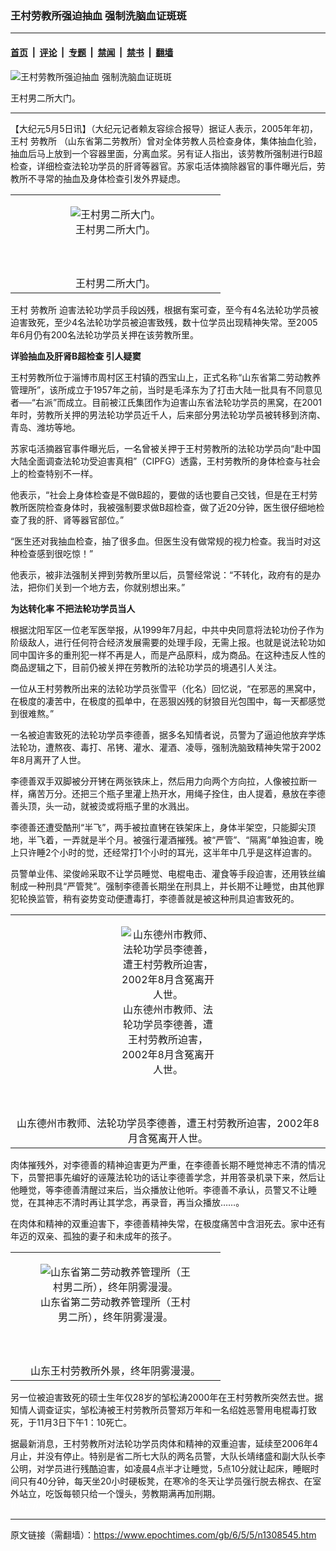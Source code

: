 ### 王村劳教所强迫抽血 强制洗脑血证斑斑

---

#### [首页](../../../..?n1308545) &nbsp;|&nbsp; [评论](../../../../../epoch-comment?n1308545) &nbsp;|&nbsp; [专题](../../../../../epoch-special?n1308545) &nbsp;|&nbsp; [禁闻](../../../../../epoch-news?n1308545) &nbsp;|&nbsp; [禁书](../../../../../books?n1308545) &nbsp;|&nbsp; [翻墙](https://github.com/gfw-breaker/nogfw/blob/master/README.md?n1308545)


<div><img alt="王村劳教所强迫抽血 强制洗脑血证斑斑" class="attachment-djy_600_400 size-djy_600_400 wp-post-image" src="https://i.epochtimes.com/assets/uploads/2006/05/605042016071685.jpg"/>
<div class="caption">
 <p>
  王村男二所大门。
 </p>
</div></div><hr/><div class="post_content" id="artbody" itemprop="articleBody">
 <!-- article content begin -->
 <p>
  【大纪元5月5日讯】（大纪元记者赖友容综合报导）据证人表示，2005年年初，王村
  <ok href="https://www.epochtimes.com/gb/tag/%E5%8A%B3%E6%95%99%E6%89%80.html">
   劳教所
  </ok>
  （山东省第二劳教所）曾对全体劳教人员检查身体，集体抽血化验，抽血后马上放到一个容器里面，分离血浆。另有证人指出，该劳教所强制进行B超检查，详细检查法轮功学员的肝肾等器官。苏家屯活体摘除器官的事件曝光后，劳教所不寻常的抽血及身体检查引发外界疑虑。
 </p>
 <p>
  <center>
  </center>
 </p>
 <table border="0" cellpadding="3" cellspacing="3">
  <tr>
   <td align="center">
    <figure aria-describedby="caption-attachment-7083009" class="wp-caption aligncenter" id="attachment_7083009" style="width: 240px">
     <ok href=" https://i.epochtimes.com/assets/uploads/2006/05/605042019071685.jpg" rel="noreferrer noopener" target="_blank">
      <img alt="王村男二所大门。" class="size-large wp-image-7083009" src="https://i.epochtimes.com/assets/uploads/2006/05/605042019071685.jpg" title="王村男二所大门。"/>
     </ok>
     <br/><figcaption class="wp-caption-text" id="caption-attachment-7083009">
      王村男二所大门。
     </figcaption><br/>
    </figure><br/>
   </td>
  </tr>
  <tr>
   <td align="center">
    <span class="bn12">
     王村男二所大门。
    </span>
   </td>
  </tr>
 </table>
 <p>
 </p>
 <p>
  王村
  <ok href="https://www.epochtimes.com/gb/tag/%E5%8A%B3%E6%95%99%E6%89%80.html">
   劳教所
  </ok>
  迫害法轮功学员手段凶残，根据有案可查，至今有4名法轮功学员被迫害致死，至少4名法轮功学员被迫害致残，数十位学员出现精神失常。至2005年6月仍有200名法轮功学员关押在该劳教所里。
 </p>
 <p>
  <b>
   详验抽血及肝肾B超检查 引人疑窦
  </b>
 </p>
 <p>
  王村劳教所位于淄博市周村区王村镇的西宝山上，正式名称“山东省第二劳动教养管理所”，该所成立于1957年之前，当时是毛泽东为了打击大陆一批具有不同意见者──“右派”而成立。目前被江氏集团作为迫害山东省法轮功学员的黑窝，在2001年时，劳教所关押的男法轮功学员近千人，后来部分男法轮功学员被转移到济南、青岛、潍坊等地。
 </p>
 <p>
  苏家屯活摘器官事件曝光后，一名曾被关押于王村劳教所的法轮功学员向“赴中国大陆全面调查法轮功受迫害真相”（CIPFG）透露，王村劳教所的身体检查与社会上的检查特别不一样。
 </p>
 <p>
  他表示，“社会上身体检查是不做B超的，要做的话也要自己交钱，但是在王村劳教所医院检查身体时，我被强制要求做B超检查，做了近20分钟，医生很仔细地检查了我的肝、肾等器官部位。”
 </p>
 <p>
  “医生还对我抽血检查，抽了很多血。但医生没有做常规的视力检查。我当时对这种检查感到很吃惊！”
 </p>
 <p>
  他表示，被非法强制关押到劳教所里以后，员警经常说：“不转化，政府有的是办法，把你们关到一个地方去，你就别想出来。”
 </p>
 <p>
  <b>
   为达转化率 不把法轮功学员当人
  </b>
 </p>
 <p>
  根据沈阳军区一位老军医举报，从1999年7月起，中共中央同意将法轮功份子作为阶级敌人，进行任何符合经济发展需要的处理手段，无需上报。也就是说法轮功如同中国许多的重刑犯一样不再是人，而是产品原料，成为商品。在这种违反人性的商品逻辑之下，目前仍被关押在劳教所的法轮功学员的境遇引人关注。
 </p>
 <p>
  一位从王村劳教所出来的法轮功学员张雪平（化名）回忆说，“在邪恶的黑窝中，在极度的凄苦中，在极度的孤单中，在恶狠凶残的豺狼目光包围中，每一天都感觉到很难熬。”
 </p>
 <p>
  一名被迫害致死的法轮功学员李德善，据多名知情者说，员警为了逼迫他放弃学炼法轮功，遭熬夜、毒打、吊铐、灌水、灌酒、凌辱，强制洗脑致精神失常于2002年8月离开了人世。
 </p>
 <p>
  李德善双手双脚被分开铐在两张铁床上，然后用力向两个方向拉，人像被拉断一样，痛苦万分。还把三个瓶子里灌上热开水，用绳子拴住，由人提着，悬放在李德善头顶，头一动，就被烫或将瓶子里的水溅出。
 </p>
 <p>
  李德善还遭受酷刑“半飞”，两手被拉直铐在铁架床上，身体半架空，只能脚尖顶地，半飞着，一弄就是半个月。被强行灌酒摧残。被“严管”、“隔离”单独迫害，晚上只许睡2个小时的觉，还经常打1个小时的耳光，这半年中几乎是这样迫害的。
 </p>
 <p>
  员警单业伟、梁俊岭采取不让学员睡觉、电棍电击、灌食等手段迫害，还用铁丝编制成一种刑具“严管凳”。强制李德善长期坐在刑具上，并长期不让睡觉，由其他罪犯轮换监管，稍有姿势变动便遭毒打，李德善就是被这种刑具迫害致死的。
 </p>
 <p>
  <center>
  </center>
 </p>
 <table border="0" cellpadding="3" cellspacing="3">
  <tr>
   <td align="center">
    <figure aria-describedby="caption-attachment-7083005" class="wp-caption aligncenter" id="attachment_7083005" style="width: 150px">
     <ok href=" https://i.epochtimes.com/assets/uploads/2006/05/605042023391685.jpg" rel="noreferrer noopener" target="_blank">
      <img alt="山东德州市教师、法轮功学员李德善，遭王村劳教所迫害，2002年8月含冤离开人世。" class="size-large wp-image-7083005" src="https://i.epochtimes.com/assets/uploads/2006/05/605042023391685.jpg" title="山东德州市教师、法轮功学员李德善，遭王村劳教所迫害，2002年8月含冤离开人世。"/>
     </ok>
     <br/><figcaption class="wp-caption-text" id="caption-attachment-7083005">
      山东德州市教师、法轮功学员李德善，遭王村劳教所迫害，2002年8月含冤离开人世。
     </figcaption><br/>
    </figure><br/>
   </td>
  </tr>
  <tr>
   <td align="center">
    <span class="bn12">
     山东德州市教师、法轮功学员李德善，遭王村劳教所迫害，2002年8月含冤离开人世。
    </span>
   </td>
  </tr>
 </table>
 <p>
 </p>
 <p>
  肉体摧残外，对李德善的精神迫害更为严重，在李德善长期不睡觉神志不清的情况下，员警把事先编好的诬蔑法轮功的话让李德善学念，并用答录机录下来，然后让他睡觉，等李德善清醒过来后，当众播放让他听。李德善不承认，员警又不让睡觉，在其神志不清时再让其学念，再录音，再当众播放……。
 </p>
 <p>
  在肉体和精神的双重迫害下，李德善精神失常，在极度痛苦中含泪死去。家中还有年迈的双亲、孤独的妻子和未成年的孩子。
 </p>
 <p>
  <center>
  </center>
 </p>
 <table border="0" cellpadding="3" cellspacing="3">
  <tr>
   <td align="center">
    <figure aria-describedby="caption-attachment-7083010" class="wp-caption aligncenter" id="attachment_7083010" style="width: 240px">
     <ok href=" https://i.epochtimes.com/assets/uploads/2006/05/605042019061685.jpg" rel="noreferrer noopener" target="_blank">
      <img alt="山东省第二劳动教养管理所（王村男二所），终年阴雾漫漫。" class="size-large wp-image-7083010" src="https://i.epochtimes.com/assets/uploads/2006/05/605042019061685.jpg" title="山东省第二劳动教养管理所（王村男二所），终年阴雾漫漫。"/>
     </ok>
     <br/><figcaption class="wp-caption-text" id="caption-attachment-7083010">
      山东省第二劳动教养管理所（王村男二所），终年阴雾漫漫。
     </figcaption><br/>
    </figure><br/>
   </td>
  </tr>
  <tr>
   <td align="center">
    <span class="bn12">
     山东王村劳教所外景，终年阴雾漫漫。
    </span>
   </td>
  </tr>
 </table>
 <p>
 </p>
 <p>
  另一位被迫害致死的硕士生年仅28岁的邹松涛2000年在王村劳教所突然去世。据知情人调查证实，邹松涛被王村劳教所员警郑万年和一名绍姓恶警用电棍毒打致死，于11月3日下午1：10死亡。
 </p>
 <p>
  据最新消息，王村劳教所对法轮功学员肉体和精神的双重迫害，延续至2006年4月止，并没有停止。特别是省二所七大队的两名员警，大队长靖绪盛和副大队长李公明，对学员进行残酷迫害，如凌晨4点半才让睡觉，5点10分就让起床，睡眠时间只有40分钟，每天坐20小时硬板凳，在寒冷的冬天让学员强行脱去棉衣、在室外站立，吃饭每顿只给一个馒头，劳教期满再加刑期。
  <br/>
  <font color="#ffffff">
   (http://www.dajiyuan.com)
  </font>
 </p>
 <!-- article content end -->
 <div id="below_article_ad">
 </div>
</div>


---

原文链接（需翻墙）：https://www.epochtimes.com/gb/6/5/5/n1308545.htm